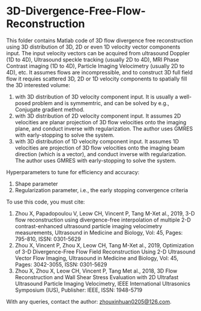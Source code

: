 # 3D-Divergence-Free-Flow-Reconstruction
This folder contains Matlab code of 3D flow divergence free reconstruction using 3D distribution of 3D, 2D or even 1D velocity vector components input. The input velocity vectors can be acquired from ultrasound Doppler (1D to 4D), Ultrasound speckle tracking (usually 2D to 4D), MRI Phase Contrast imaging (1D to 4D), Particle Imaging Velocimetry (usually 2D to 4D), etc.
It assumes flows are incompressible, and to construct 3D full field flow it requies scattered 3D, 2D or 1D velocity components to spatially fill the 3D interested volume:
1. with 3D distribution of 3D velocity component input. It is usually a well-posed problem and is symmemtric, and can be solved by e.g., Conjugate gradient method.
2. with 3D distribution of 2D velocity component input. It assumes 2D velocities are planar projection of 3D flow velocities onto the imaging plane, and conduct inverse with regularization. The author uses GMRES with early-stopping to solve the system.
3. with 3D distribution of 1D velocity component input. It assumes 1D velocities are projection of 3D flow velocities onto the imaging beam direction (which is a vector), and conduct inverse with regularization. The author uses GMRES with early-stopping to solve the system.

Hyperparameters to tune for efficiency and accuracy:
1. Shape parameter
2. Regularization parameter, i.e., the early stopping convergence criteria

To use this code, you must cite:
1) Zhou X, Papadopoulou V, Leow CH, Vincent P, Tang M-Xet al., 2019, 3-D flow reconstruction using divergence-free interpolation of multiple 2-D contrast-enhanced ultrasound particle imaging velocimetry measurements, Ultrasound in Medicine and Biology, Vol: 45, Pages: 795-810, ISSN: 0301-5629
2) Zhou X, Vincent P, Zhou X, Leow CH, Tang M-Xet al., 2019, Optimization of 3-D Divergence-Free Flow Field Reconstruction Using 2-D Ultrasound Vector Flow Imaging, Ultrasound in Medicine and Biology, Vol: 45, Pages: 3042-3055, ISSN: 0301-5629
3) Zhou X, Zhou X, Leow CH, Vincent P, Tang Met al., 2018, 3D Flow Reconstruction and Wall Shear Stress Evaluation with 2D Ultrafast Ultrasound Particle Imaging Velocimetry, IEEE International Ultrasonics Symposium (IUS), Publisher: IEEE, ISSN: 1948-5719

With any queries, contact the author: zhouxinhuan0205@126.com.
